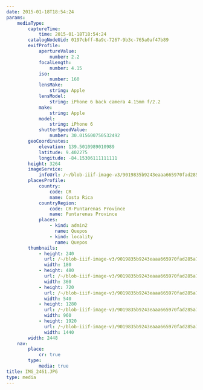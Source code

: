 ```yaml
---
date: 2015-01-18T18:54:24
params:
    mediaType:
        captureTime:
            time: 2015-01-18T18:54:24
        catalogNodeUid: 0197cbff-8a9c-7267-9b3c-765a0af47b89
        exifProfile:
            apertureValue:
                number: 2.2
            focalLength:
                number: 4.15
            iso:
                number: 160
            lensMake:
                string: Apple
            lensModel:
                string: iPhone 6 back camera 4.15mm f/2.2
            make:
                string: Apple
            model:
                string: iPhone 6
            shutterSpeedValue:
                number: 30.015600750532492
        geoCoordinates:
            elevation: 139.5010989010989
            latitude: 9.402275
            longitude: -84.15306111111111
        height: 3264
        imageService:
            infoUrl: /~/blob-iiif-image-v3/9019835b9243eaaa665970fad285a71a40d3491c73401258368834dd730f689f/info.json
        placesProfile:
            country:
                code: CR
                name: Costa Rica
            countryRegion:
                code: CR-Puntarenas Province
                name: Puntarenas Province
            places:
                - kind: admin2
                  name: Quepos
                - kind: locality
                  name: Quepos
        thumbnails:
            - height: 240
              url: /~/blob-iiif-image-v3/9019835b9243eaaa665970fad285a71a40d3491c73401258368834dd730f689f/full/180%2C240/0/default.jpg
              width: 180
            - height: 480
              url: /~/blob-iiif-image-v3/9019835b9243eaaa665970fad285a71a40d3491c73401258368834dd730f689f/full/360%2C480/0/default.jpg
              width: 360
            - height: 720
              url: /~/blob-iiif-image-v3/9019835b9243eaaa665970fad285a71a40d3491c73401258368834dd730f689f/full/540%2C720/0/default.jpg
              width: 540
            - height: 1280
              url: /~/blob-iiif-image-v3/9019835b9243eaaa665970fad285a71a40d3491c73401258368834dd730f689f/full/960%2C1280/0/default.jpg
              width: 960
            - height: 1920
              url: /~/blob-iiif-image-v3/9019835b9243eaaa665970fad285a71a40d3491c73401258368834dd730f689f/full/1440%2C1920/0/default.jpg
              width: 1440
        width: 2448
    nav:
        place:
            cr: true
        type:
            media: true
title: IMG_2461.JPG
type: media
---
```


